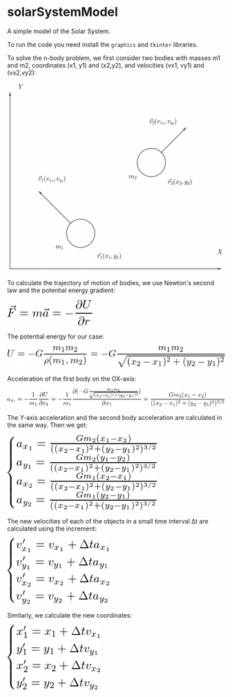 # solarSystemModel
A simple model of the Solar System.


To run the code you need install the `graphics` and `tkinter` libraries.

To solve the n-body problem, we first consider two bodies with masses m1 and m2, coordinates (x1, y1) and (x2,y2), and velocities (vx1, vy1) and (vx2,vy2):

![Image alt](https://github.com/r0mbeg/solarSystemModel/blob/master/FormulasAndImages/2Bodies.png)

To calculate the trajectory of motion of bodies, we use Newton's second law and the potential energy gradient:

![Image alt](https://github.com/r0mbeg/solarSystemModel/blob/master/FormulasAndImages/Newton2.png)

The potential energy for our case:

![Image alt](https://github.com/r0mbeg/solarSystemModel/blob/master/FormulasAndImages/PotentialEnergy.png)

Acceleration of the first body on the OX-axis:

![Image alt](https://github.com/r0mbeg/solarSystemModel/blob/master/FormulasAndImages/AccelerationXfor2.png)

The Y-axis acceleration and the second body acceleration are calculated in the same way. Then we get:

![Image alt](https://github.com/r0mbeg/solarSystemModel/blob/master/FormulasAndImages/Accelerationsfor2.png)

The new velocities of each of the objects in a small time interval Δt are calculated using the increment:

![Image alt](https://github.com/r0mbeg/solarSystemModel/blob/master/FormulasAndImages/Velocitiesfor2.png)

Similarly, we calculate the new coordinates:

![Image alt](https://github.com/r0mbeg/solarSystemModel/blob/master/FormulasAndImages/Coordsfor2.png)

